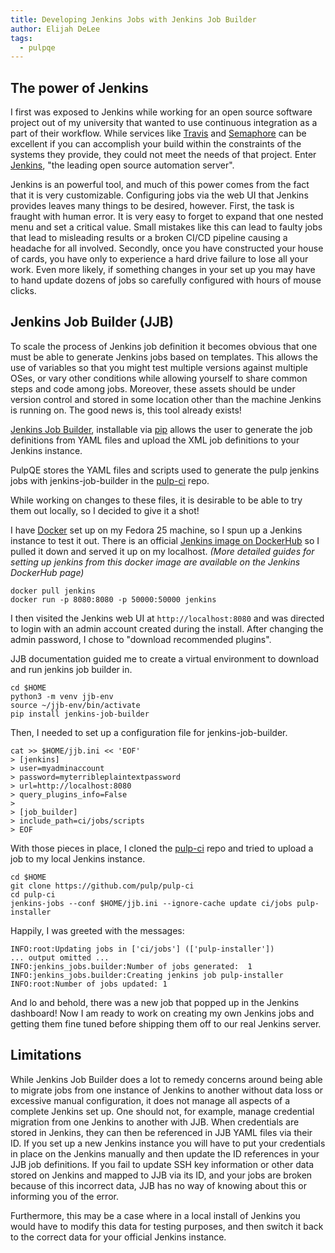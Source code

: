 ```yaml
---
title: Developing Jenkins Jobs with Jenkins Job Builder
author: Elijah DeLee
tags:
  - pulpqe
---
```


The power of Jenkins
----------------

I first was exposed to Jenkins while working for an open source software
project out of my university that wanted to use continuous integration as a
part of their workflow. While services like [Travis](https://travis-ci.org/)
and [Semaphore](https://semaphoreci.com/) can be
excellent if you can accomplish your build within the constraints of the
systems they provide, they could not meet the needs of that project. Enter
[Jenkins](https://jenkins.io/), "the leading open source automation server".

Jenkins is an powerful tool, and much of this power comes from the fact that it
is very customizable. Configuring jobs via the web UI that Jenkins provides
leaves many things to be desired, however. First, the task is fraught with
human error. It is very easy to forget to expand that one nested menu and set a
critical value. Small mistakes like this can lead to faulty jobs that lead to
misleading results or a broken CI/CD pipeline causing a headache for all
involved.  Secondly, once you have constructed your house of cards, you have
only to experience a hard drive failure to lose all your work. Even more
likely, if something changes in your set up you may have to hand update dozens
of jobs so carefully configured with hours of mouse clicks.

Jenkins Job Builder (JJB)
----------------

To scale the process of Jenkins job definition it becomes obvious that one must
be able to generate Jenkins jobs based on templates. This allows the use of
variables so that you might test multiple versions against multiple OSes, or
vary other conditions while allowing yourself to share common steps and code
among jobs. Moreover, these assets should be under version control and stored
in some location other than the machine Jenkins is running on. The good news is,
this tool already exists!

[Jenkins Job Builder](https://docs.openstack.org/infra/jenkins-job-builder/),
installable via [pip](https://pypi.python.org/pypi/pip) allows the user to
generate the job definitions from YAML files and upload the XML job definitions
to your Jenkins instance.

PulpQE stores the YAML files and scripts used to generate the pulp jenkins jobs
with jenkins-job-builder in the
[pulp-ci](https://github.com/pulp/pulp-ci) repo.

While working on changes to these files, it is desirable to be able to try
them out locally, so I decided to give it a shot!

I have [Docker](https://www.docker.com/) set up on my Fedora 25 machine, so I spun up a Jenkins instance to
test it out. There is an official [Jenkins image on
DockerHub](https://hub.docker.com/_/jenkins/) so I pulled it down and served it
up on my localhost. _(More detailed guides for setting up jenkins from this
docker image are available on the Jenkins DockerHub page)_

    docker pull jenkins
    docker run -p 8080:8080 -p 50000:50000 jenkins

I then visited the Jenkins web UI at <code>http://localhost:8080</code> and was
directed to login with an admin account created during the install. After
changing the admin password, I chose to "download recommended plugins".

JJB documentation guided me to create a virtual environment to download and run
jenkins job builder in.

    cd $HOME
    python3 -m venv jjb-env
    source ~/jjb-env/bin/activate
    pip install jenkins-job-builder

Then, I needed to set up a configuration file for jenkins-job-builder.

    cat >> $HOME/jjb.ini << 'EOF'
    > [jenkins]
    > user=myadminaccount
    > password=myterribleplaintextpassword
    > url=http://localhost:8080
    > query_plugins_info=False
    >
    > [job_builder]
    > include_path=ci/jobs/scripts
    > EOF

With those pieces in place, I cloned the
[pulp-ci](https://github.com/pulp/pulp-ci) repo and tried to
upload a job to my local Jenkins instance.

    cd $HOME
    git clone https://github.com/pulp/pulp-ci
    cd pulp-ci
    jenkins-jobs --conf $HOME/jjb.ini --ignore-cache update ci/jobs pulp-installer

Happily, I was greeted with the messages:

    INFO:root:Updating jobs in ['ci/jobs'] (['pulp-installer'])
    ... output omitted ...
    INFO:jenkins_jobs.builder:Number of jobs generated:  1
    INFO:jenkins_jobs.builder:Creating jenkins job pulp-installer
    INFO:root:Number of jobs updated: 1

And lo and behold, there was a new job that popped up in the Jenkins dashboard!
Now I am ready to work on creating my own Jenkins jobs and getting them fine
tuned before shipping them off to our real Jenkins server.

Limitations
----------------

While Jenkins Job Builder does a lot to remedy concerns around being able to
migrate jobs from one instance of Jenkins to another without data loss or
excessive manual configuration, it does not manage all aspects of a complete
Jenkins set up. One should not, for example, manage credential migration from
one Jenkins to another with JJB. When credentials are stored in Jenkins, they
can then be referenced in JJB YAML files via their ID. If you set up a new
Jenkins instance you will have to put your credentials in place on the Jenkins
manually and then update the ID references in your JJB job definitions. If you
fail to update SSH key information or other data stored on Jenkins and mapped
to JJB via its ID, and your jobs are broken because of this incorrect data, JJB
has no way of knowing about this or informing you of the error.

Furthermore, this may be a case where in a local install of Jenkins you would
have to modify this data for testing purposes, and then switch it back to the
correct data for your official Jenkins instance.
